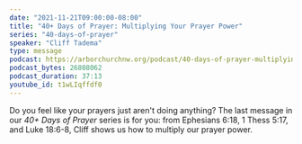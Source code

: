 ```yaml
---
date: "2021-11-21T09:00:00-08:00"
title: "40+ Days of Prayer: Multiplying Your Prayer Power"
series: "40-days-of-prayer"
speaker: "Cliff Tadema"
type: message
podcast: https://arborchurchnw.org/podcast/40-days-of-prayer-multiplying-your-prayer-power.mp3
podcast_bytes: 26808062
podcast_duration: 37:13
youtube_id: t1wLIqffdf0
---
```


Do you feel like your prayers just aren't doing anything? The last message in our *40+ Days of Prayer* series is for you: from Ephesians 6:18, 1 Thess 5:17, and Luke 18:6-8, Cliff shows us how to multiply our prayer power.